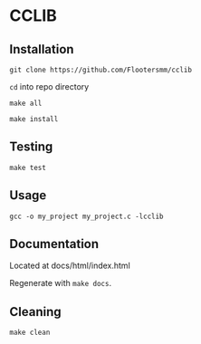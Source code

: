 # CCLIB

## Installation

`git clone https://github.com/Flootersmm/cclib`

`cd` into repo directory

`make all`

`make install`

## Testing

`make test`

## Usage

`gcc -o my_project my_project.c -lcclib`

## Documentation

Located at docs/html/index.html

Regenerate with `make docs`.

## Cleaning

`make clean`
